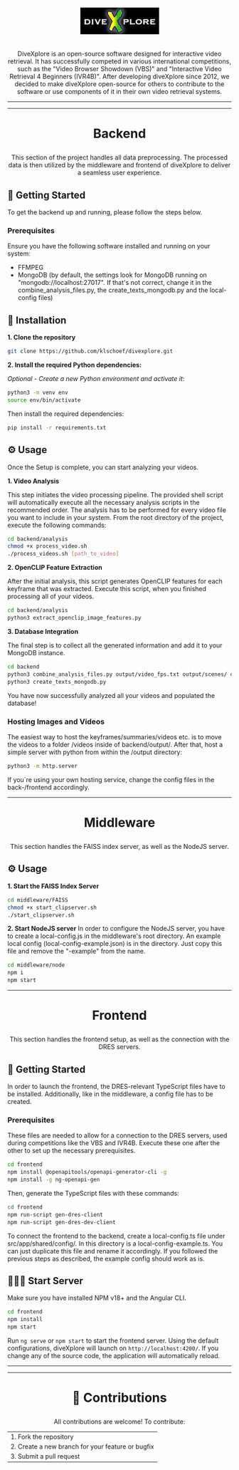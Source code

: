 # <p align="center">![Logo of diveXplore.](frontend/src/assets/diveXplore.png)</p>
<p align="center"> DiveXplore is an open-source software designed for interactive video retrieval. It has successfully competed in various international competitions, such as the "Video Browser Showdown (VBS)" and "Interactive Video Retrieval 4 Beginners (IVR4B)".
After developing diveXplore since 2012, we decided to make diveXplore open-source for others to contribute to the software or use components of it in their own video retrieval systems.</p>

---
---

# <p align="center">Backend</p>
<p align="center">This section of the project handles all data preprocessing. The processed data is then utilized by the middleware and frontend of diveXplore to deliver a seamless user experience.</p>

## 🚀 Getting Started 
To get the backend up and running, please follow the steps below.

### Prerequisites
Ensure you have the following software installed and running on your system:
- FFMPEG
- MongoDB (by default, the settings look for MongoDB running on "mongodb://localhost:27017". If that's not correct, change it in the combine_analysis_files.py, the create_texts_mongodb.py and the local-config files)

## 🔨 Installation
**1. Clone the repository**

```bash
git clone https://github.com/klschoef/divexplore.git
```
**2. Install the required Python dependencies:**

_Optional - Create a new Python environment and activate it_:
```bash
python3 -m venv env
source env/bin/activate
```
Then install the required dependencies:

```bash
pip install -r requirements.txt
```

## ⚙️ Usage
Once the Setup is complete, you can start analyzing your videos.

**1. Video Analysis**
   
This step initiates the video processing pipeline. The provided shell script will automatically execute all the necessary analysis scripts in the recommended order.
The analysis has to be performed for every video file you want to include in your system. From the root directory of the project, execute the following commands:
```bash
cd backend/analysis
chmod +x process_video.sh
./process_videos.sh [path_to_video]
```
**2. OpenCLIP Feature Extraction**

After the initial analysis, this script generates OpenCLIP features for each keyframe that was extracted. Execute this script, when you finished processing all of your videos.
```bash
cd backend/analysis
python3 extract_openclip_image_features.py
```
**3. Database Integration**
   
The final step is to collect all the generated information and add it to your MongoDB instance.
```bash
cd backend
python3 combine_analysis_files.py output/video_fps.txt output/scenes/ output/ocr/ output/asr/ output/summaries/
python3 create_texts_mongodb.py
```
You have now successfully analyzed all your videos and populated the database!

### Hosting Images and Videos
The easiest way to host the keyframes/summaries/videos etc. is to move the videos to a folder /videos inside of backend/output/. After that, host a simple server with python from within the /output directory:
```bash
python3 -m http.server
```
If you`re using your own hosting service, change the config files in the back-/frontend accordingly.

---

# <p align="center">Middleware</p>
<p align="center">This section handles the FAISS index server, as well as the NodeJS server.</p>

## ⚙️ Usage
**1. Start the FAISS Index Server**
```bash
cd middleware/FAISS
chmod +x start_clipserver.sh
./start_clipserver.sh
```
**2. Start NodeJS server**
In order to configure the NodeJS server, you have to create a local-config.js in the middleware's root directory. 
An example local config (local-config-example.json) is in the directory. Just copy this file and remove the "-example" from the name.
```bash
cd middleware/node
npm i
npm start
```
---

# <p align="center">Frontend</p>
<p align="center">This section handles the frontend setup, as well as the connection with the DRES servers.</p>

## 🚀 Getting Started
In order to launch the frontend, the DRES-relevant TypeScript files have to be installed. Additionally, like in the middleware, a config file has to be created.

### Prerequisites
These files are needed to allow for a connection to the DRES servers, used during competitions like the VBS and IVR4B. Execute these one after the other to set up the necessary prerequisites.
```bash
cd frontend
npm install @openapitools/openapi-generator-cli -g
npm install -g ng-openapi-gen
```

Then, generate the TypeScript files with these commands:
```bash
cd frontend
npm run-script gen-dres-client
npm run-script gen-dres-dev-client
```
To connect the frontend to the backend, create a local-config.ts file under src/app/shared/config/. In this directory is a local-config-example.ts. You can just duplicate this file and rename it accordingly. If you followed the previous steps as described, the example config should work as is. 

## 🏃‍♀️‍➡️ Start Server 
Make sure you have installed NPM v18+ and the Angular CLI.

```bash
cd frontend
npm install
npm start
```
Run `ng serve` or `npm start` to start the frontend server. Using the default configurations, diveXplore will launch on `http://localhost:4200/`. If you change any of the source code, the application will automatically reload.

---
---

# <p align="center">🤝 Contributions</p>

<p align="center">All contributions are welcome! To contribute:</p>

<table align="center">
  <tr><td align="left">1. Fork the repository</td></tr>
  <tr><td align="left">2. Create a new branch for your feature or bugfix</td></tr>
  <tr><td align="left">3. Submit a pull request</td></tr>
</table>


